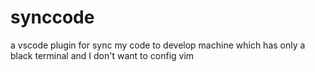 # synccode
a vscode plugin for sync my code to develop machine which has only a black terminal and I don't want to config vim

